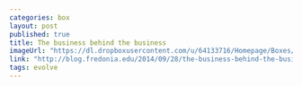 ```yaml
---
categories: box
layout: post
published: true
title: The business behind the business
imageUrl: "https://dl.dropboxusercontent.com/u/64133716/Homepage/Boxes/kyle_s.jpg"
link: "http://blog.fredonia.edu/2014/09/28/the-business-behind-the-business/"
tags: evolve
---
```


